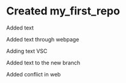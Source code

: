 ﻿# Created my_first_repo

Added text 

Added text through webpage

Adding text VSC

Added text to the new branch

Added conflict in web
